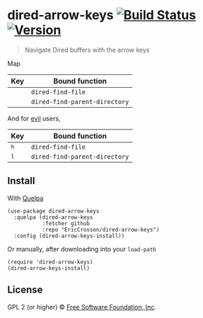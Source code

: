 # dired-arrow-keys [![Build Status](https://travis-ci.org/EricCrosson/dired-arrow-keys.svg?branch=master)](https://travis-ci.org/EricCrosson/dired-arrow-keys) [![Version](https://img.shields.io/github/tag/EricCrosson/dired-arrow-keys.svg)](https://github.com/EricCrosson/dired-arrow-keys/releases)

> Navigate Dired buffers with the arrow keys

Map

| Key                | Bound function                |
|--------------------|-------------------------------|
| <kbd><right></kbd> | `dired-find-file`             |
| <kbd><left></kbd>  | `dired-find-parent-directory` |

And for [evil](https://github.com/emacs-evil/evil) users,

| Key                | Bound function                |
|--------------------|-------------------------------|
| <kbd>h</kbd>       | `dired-find-file`             |
| <kbd>l</kbd>       | `dired-find-parent-directory` |

## Install

With [Quelpa](https://framagit.org/steckerhalter/quelpa)

``` {.sourceCode .lisp}
(use-package dired-arrow-keys
  :quelpa (dired-arrow-keys
           :fetcher github
           :repo "EricCrosson/dired-arrow-keys")
  :config (dired-arrow-keys-install))
```

Or manually, after downloading into your `load-path`

``` {.sourceCode .lisp}
(require 'dired-arrow-keys)
(dired-arrow-keys-install)
```

## License

GPL 2 (or higher) © [Free Software Foundation, Inc](http://www.fsf.org/about).

